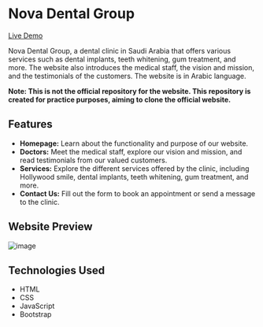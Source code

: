 # Nova Dental Group
[Live Demo](https://EbrahemMordy.github.io/Dental-Clinic/)

Nova Dental Group, a dental clinic in Saudi Arabia that offers various services such as dental implants, teeth whitening, gum treatment, and more. The website also introduces the medical staff, the vision and mission, and the testimonials of the customers. The website is in Arabic language.

**Note: This is not the official repository for the website. This repository is created for practice purposes, aiming to clone the official website.**

## Features

- **Homepage:** Learn about the functionality and purpose of our website.
- **Doctors:** Meet the medical staff, explore our vision and mission, and read testimonials from our valued customers.
- **Services:** Explore the different services offered by the clinic, including Hollywood smile, dental implants, teeth whitening, gum treatment, and more.
- **Contact Us:** Fill out the form to book an appointment or send a message to the clinic.
## Website Preview
![image](https://github.com/EbrahemMordy/Dental-Clinic/assets/106280874/5d1fb491-2f7f-4aaa-bfbf-d2ff61dbbf5a)

## Technologies Used

- HTML
- CSS
- JavaScript
- Bootstrap
